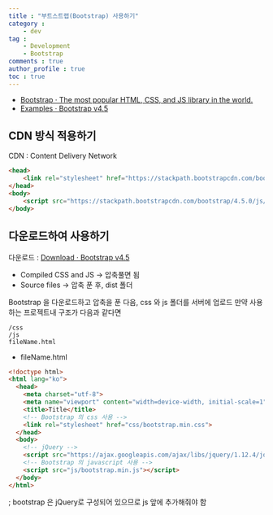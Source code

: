 ```yaml
---
title : "부트스트랩(Bootstrap) 사용하기"
category :
    - dev
tag :
    - Development
    - Bootstrap
comments : true
author_profile : true
toc : true
---
```


- [Bootstrap · The most popular HTML, CSS, and JS library in the world.](https://getbootstrap.com/)
- [Examples · Bootstrap v4.5](https://getbootstrap.com/docs/4.5/examples/)

## CDN 방식 적용하기
CDN : Content Delivery Network
```html
<head>
	<link rel="stylesheet" href="https://stackpath.bootstrapcdn.com/bootstrap/4.5.0/css/bootstrap.min.css" integrity="sha384-9aIt2nRpC12Uk9gS9baDl411NQApFmC26EwAOH8WgZl5MYYxFfc+NcPb1dKGj7Sk" crossorigin="anonymous">
</head>
<body>
	<script src="https://stackpath.bootstrapcdn.com/bootstrap/4.5.0/js/bootstrap.min.js" integrity="sha384-OgVRvuATP1z7JjHLkuOU7Xw704+h835Lr+6QL9UvYjZE3Ipu6Tp75j7Bh/kR0JKI" crossorigin="anonymous"></script>
</body>
```

## 다운로드하여 사용하기
다운로드 : [Download · Bootstrap v4.5](https://getbootstrap.com/docs/4.5/getting-started/download/)
- Compiled CSS and JS -> 압축풀면 됨
- Source files -> 압축 푼 후, dist 폴더

Bootstrap 을 다운로드하고 압축을 푼 다음, css 와 js 폴더를 서버에 업로드
만약 사용하는 프로젝트내 구조가 다음과 같다면
```
/css
/js
fileName.html
```

- fileName.html

```html
<!doctype html>
<html lang="ko">
  <head>
	<meta charset="utf-8">
	<meta name="viewport" content="width=device-width, initial-scale=1">
	<title>Title</title>
	<!-- Bootstrap 의 css 사용 -->
	<link rel="stylesheet" href="css/bootstrap.min.css">
  </head>
  <body>
	<!-- jQuery -->
	<script src="https://ajax.googleapis.com/ajax/libs/jquery/1.12.4/jquery.min.js"></script>
  	<!-- Bootstrap 의 javascript 사용 -->
 	<script src="js/bootstrap.min.js"></script>
  </body>
</html>
```
; bootstrap 은 jQuery로 구성되어 있으므로 js 앞에 추가해줘야 함
